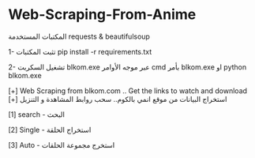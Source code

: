 # Web-Scraping-From-Anime


المكتبات المستخدمة requests & beautifulsoup

1- تثبت المكتبات pip install -r requirements.txt

2- تشغيل السكربت blkom.exe عبر موجه الأوامر cmd بأمر blkom.exe او python blkom.exe




[+] Web Scraping from blkom.com .. Get the links to watch and download [+] استخراج البيانات من موقع انمي بالكوم.. سحب روابط المشاهدة و التنزيل 

[1] search - البحث 

[2] Single - استخراج الحلقة

[3] Auto - استخرج مجموعة الحلقات
